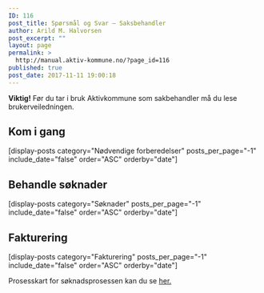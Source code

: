 ```yaml
---
ID: 116
post_title: Spørsmål og Svar – Saksbehandler
author: Arild M. Halvorsen
post_excerpt: ""
layout: page
permalink: >
  http://manual.aktiv-kommune.no/?page_id=116
published: true
post_date: 2017-11-11 19:00:18
---
```

**Viktig!** Før du tar i bruk Aktivkommune som sakbehandler må du lese brukerveiledningen.

## Kom i gang
[display-posts category="Nødvendige forberedelser" posts_per_page="-1" include_date="false" order="ASC" orderby="date"]

## Behandle søknader

[display-posts category="Søknader" posts_per_page="-1" include_date="false" order="ASC" orderby="date"]

## Fakturering
[display-posts category="Fakturering" posts_per_page="-1" include_date="false" order="ASC" orderby="date"]

Prosesskart for søknadsprosessen kan du se [her.](http://manual.aktiv-kommune.no/wp-content/uploads/2018/01/Aktivkommune-prosesskart-for-søknadsprosessen-nivå-1-PDF.pdf)